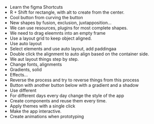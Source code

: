 
* Learn the figma Shortcuts
* R + Shift for rectangle, with alt to create from the center.
* Cool button from curving the button 
* New shapes  by fusion, exclusion, juxtapposition... 
* We can use resources, plugins for most complete shapes. 
* We need to drag eleemnts into an empty frame
* Use a layout grid to keep object aligned. 
* Use auto layout
* Select elements and use auto layout, add paddingaa
* Double click the alignment to auto align based on the container side. 
* We aut layout things step by step. 
* Change fonts, alignments
* Gradients, solid
* Effects... 
* Reverse the process and try to reverse things from this process
* Button with another button below with a gradient and a shadow
* Use different 
* For different days every day change the style of the app
* Create components and reuse them every time. 
* Apply themes with a single click
* Make the app interactive. 
* Create animations when prototyping